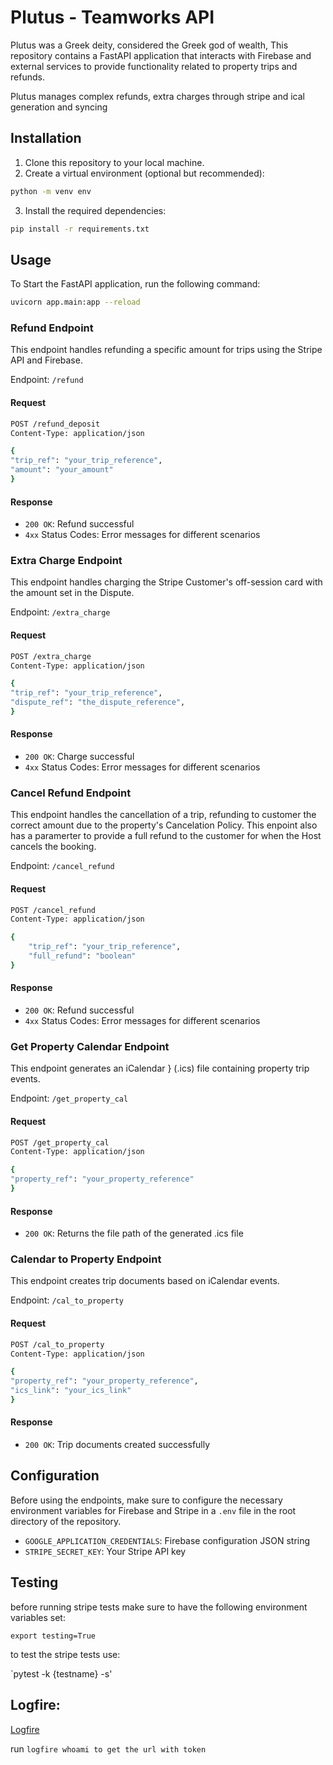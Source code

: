 # Plutus - Teamworks API

Plutus was a Greek deity, considered the Greek god of wealth, This repository contains a FastAPI application that interacts with Firebase and external services to provide functionality related to property trips and refunds.

Plutus manages complex refunds, extra charges through stripe and ical generation and syncing

## Installation

1. Clone this repository to your local machine.
2. Create a virtual environment (optional but recommended):
```bash
python -m venv env
```
3. Install the required dependencies:
```bash
pip install -r requirements.txt
```

## Usage

To Start the FastAPI application, run the following command:
```bash
uvicorn app.main:app --reload
```

### Refund Endpoint

This endpoint handles refunding a specific amount for trips using the Stripe API and Firebase.

Endpoint: `/refund`

#### Request

```bash
POST /refund_deposit
Content-Type: application/json

{
"trip_ref": "your_trip_reference",
"amount": "your_amount"
}
```

#### Response

- `200 OK`: Refund successful
- `4xx` Status Codes: Error messages for different scenarios

### Extra Charge Endpoint

This endpoint handles charging the Stripe Customer's off-session card with the amount set in the Dispute.

Endpoint: `/extra_charge`

#### Request

```bash 
POST /extra_charge
Content-Type: application/json

{
"trip_ref": "your_trip_reference",
"dispute_ref": "the_dispute_reference",
}
```

#### Response

- `200 OK`: Charge successful
- `4xx` Status Codes: Error messages for different scenarios

### Cancel Refund Endpoint

This endpoint handles the cancellation of a trip, refunding to customer the correct amount due to the property's Cancelation Policy.
This enpoint also has a paramerter to provide a full refund to the customer for when the Host cancels the booking.

Endpoint: `/cancel_refund`

#### Request

```bash
POST /cancel_refund
Content-Type: application/json

{
    "trip_ref": "your_trip_reference",
    "full_refund": "boolean"
}
```

#### Response

- `200 OK`: Refund successful
- `4xx` Status Codes: Error messages for different scenarios




### Get Property Calendar Endpoint

This endpoint generates an iCalendar
} (.ics) file containing property trip events.

Endpoint: `/get_property_cal`

#### Request

```bash
POST /get_property_cal
Content-Type: application/json

{
"property_ref": "your_property_reference"
}
```

#### Response

- `200 OK`: Returns the file path of the generated .ics file

### Calendar to Property Endpoint

This endpoint creates trip documents based on iCalendar events.

Endpoint: `/cal_to_property`

#### Request

```bash
POST /cal_to_property
Content-Type: application/json

{
"property_ref": "your_property_reference",
"ics_link": "your_ics_link"
}
```

#### Response

- `200 OK`: Trip documents created successfully

## Configuration

Before using the endpoints, make sure to configure the necessary environment variables for Firebase and Stripe in a `.env` file in the root directory of the repository.

- `GOOGLE_APPLICATION_CREDENTIALS`: Firebase configuration JSON string
- `STRIPE_SECRET_KEY`: Your Stripe API key

## Testing

before running stripe tests make sure to have the following environment variables set:

`export testing=True`

to test the stripe tests use:

`pytest -k {testname} -s'


## Logfire:

[Logfire](https://dash.logfire.dev/PrenSJ2/plutus)

run `logfire whoami to get the url with token`